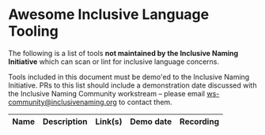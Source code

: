 # Awesome Inclusive Language Tooling

The following is a list of tools **not maintained by the Inclusive Naming Initiative** which can scan or lint for inclusive language concerns. 

Tools included in this document must be demo'ed to the Inclusive Naming Initiative. PRs to this list should include a demonstration date discussed with
the Inclusive Naming Community workstream – please email ws-community@inclusivenaming.org to contact them.


| Name | Description | Link(s) | Demo date | Recording | 
| --- | --- | --- | --- | --- | 
